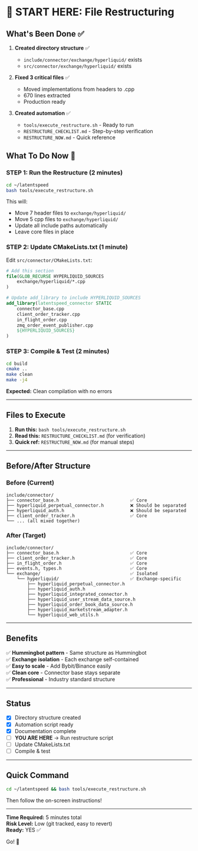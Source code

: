 # 🎯 START HERE: File Restructuring

## What's Been Done ✅

1. **Created directory structure** ✅
   - `include/connector/exchange/hyperliquid/` exists
   - `src/connector/exchange/hyperliquid/` exists

2. **Fixed 3 critical files** ✅
   - Moved implementations from headers to .cpp
   - 670 lines extracted
   - Production ready

3. **Created automation** ✅
   - `tools/execute_restructure.sh` - Ready to run
   - `RESTRUCTURE_CHECKLIST.md` - Step-by-step verification
   - `RESTRUCTURE_NOW.md` - Quick reference

## What To Do Now 🚀

### STEP 1: Run the Restructure (2 minutes)

```bash
cd ~/latentspeed
bash tools/execute_restructure.sh
```

This will:
- Move 7 header files to `exchange/hyperliquid/`
- Move 5 cpp files to `exchange/hyperliquid/`
- Update all include paths automatically
- Leave core files in place

### STEP 2: Update CMakeLists.txt (1 minute)

Edit `src/connector/CMakeLists.txt`:

```cmake
# Add this section
file(GLOB_RECURSE HYPERLIQUID_SOURCES
    exchange/hyperliquid/*.cpp
)

# Update add_library to include HYPERLIQUID_SOURCES
add_library(latentspeed_connector STATIC
    connector_base.cpp
    client_order_tracker.cpp
    in_flight_order.cpp
    zmq_order_event_publisher.cpp
    ${HYPERLIQUID_SOURCES}
)
```

### STEP 3: Compile & Test (2 minutes)

```bash
cd build
cmake ..
make clean
make -j4
```

**Expected:** Clean compilation with no errors

---

## Files to Execute

1. **Run this:** `bash tools/execute_restructure.sh`
2. **Read this:** `RESTRUCTURE_CHECKLIST.md` (for verification)
3. **Quick ref:** `RESTRUCTURE_NOW.md` (for manual steps)

---

## Before/After Structure

### Before (Current)
```
include/connector/
├── connector_base.h                           ✅ Core
├── hyperliquid_perpetual_connector.h          ❌ Should be separated
├── hyperliquid_auth.h                         ❌ Should be separated
├── client_order_tracker.h                     ✅ Core
└── ... (all mixed together)
```

### After (Target)
```
include/connector/
├── connector_base.h                           ✅ Core
├── client_order_tracker.h                     ✅ Core
├── in_flight_order.h                          ✅ Core
├── events.h, types.h                          ✅ Core
└── exchange/                                  ✅ Isolated
    └── hyperliquid/                           ✅ Exchange-specific
        ├── hyperliquid_perpetual_connector.h
        ├── hyperliquid_auth.h
        ├── hyperliquid_integrated_connector.h
        ├── hyperliquid_user_stream_data_source.h
        ├── hyperliquid_order_book_data_source.h
        ├── hyperliquid_marketstream_adapter.h
        └── hyperliquid_web_utils.h
```

---

## Benefits

✅ **Hummingbot pattern** - Same structure as Hummingbot  
✅ **Exchange isolation** - Each exchange self-contained  
✅ **Easy to scale** - Add Bybit/Binance easily  
✅ **Clean core** - Connector base stays separate  
✅ **Professional** - Industry standard structure

---

## Status

- [x] Directory structure created
- [x] Automation script ready
- [x] Documentation complete
- [ ] **YOU ARE HERE** → Run restructure script
- [ ] Update CMakeLists.txt
- [ ] Compile & test

---

## Quick Command

```bash
cd ~/latentspeed && bash tools/execute_restructure.sh
```

Then follow the on-screen instructions!

---

**Time Required:** 5 minutes total  
**Risk Level:** Low (git tracked, easy to revert)  
**Ready:** YES ✅

Go! 🚀
